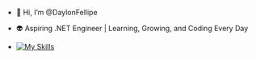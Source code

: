 - 👋 Hi, I’m @DaylonFellipe

- 👽 Aspiring .NET Engineer | Learning, Growing, and Coding Every Day

- [![My Skills](https://skillicons.dev/icons?i=visualstudio,cs,dotnet)](https://skillicons.dev)
